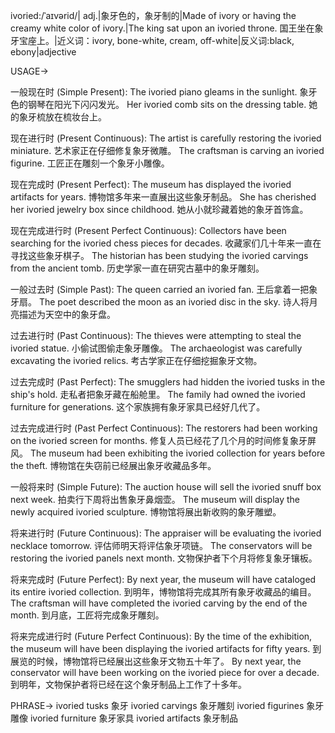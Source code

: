 ivoried:/ˈaɪvərid/| adj.|象牙色的，象牙制的|Made of ivory or having the creamy white color of ivory.|The king sat upon an ivoried throne. 国王坐在象牙宝座上。|近义词：ivory, bone-white, cream, off-white|反义词:black, ebony|adjective


USAGE->

一般现在时 (Simple Present):
The ivoried piano gleams in the sunlight. 象牙色的钢琴在阳光下闪闪发光。
Her ivoried comb sits on the dressing table.  她的象牙梳放在梳妆台上。


现在进行时 (Present Continuous):
The artist is carefully restoring the ivoried miniature. 艺术家正在仔细修复象牙微雕。
The craftsman is carving an ivoried figurine.  工匠正在雕刻一个象牙小雕像。


现在完成时 (Present Perfect):
The museum has displayed the ivoried artifacts for years.  博物馆多年来一直展出这些象牙制品。
She has cherished her ivoried jewelry box since childhood.  她从小就珍藏着她的象牙首饰盒。


现在完成进行时 (Present Perfect Continuous):
Collectors have been searching for the ivoried chess pieces for decades.  收藏家们几十年来一直在寻找这些象牙棋子。
The historian has been studying the ivoried carvings from the ancient tomb. 历史学家一直在研究古墓中的象牙雕刻。


一般过去时 (Simple Past):
The queen carried an ivoried fan. 王后拿着一把象牙扇。
The poet described the moon as an ivoried disc in the sky.  诗人将月亮描述为天空中的象牙盘。


过去进行时 (Past Continuous):
The thieves were attempting to steal the ivoried statue.  小偷试图偷走象牙雕像。
The archaeologist was carefully excavating the ivoried relics.  考古学家正在仔细挖掘象牙文物。


过去完成时 (Past Perfect):
The smugglers had hidden the ivoried tusks in the ship's hold.  走私者把象牙藏在船舱里。
The family had owned the ivoried furniture for generations.  这个家族拥有象牙家具已经好几代了。


过去完成进行时 (Past Perfect Continuous):
The restorers had been working on the ivoried screen for months.  修复人员已经花了几个月的时间修复象牙屏风。
The museum had been exhibiting the ivoried collection for years before the theft.  博物馆在失窃前已经展出象牙收藏品多年。


一般将来时 (Simple Future):
The auction house will sell the ivoried snuff box next week.  拍卖行下周将出售象牙鼻烟壶。
The museum will display the newly acquired ivoried sculpture.  博物馆将展出新收购的象牙雕塑。


将来进行时 (Future Continuous):
The appraiser will be evaluating the ivoried necklace tomorrow.  评估师明天将评估象牙项链。
The conservators will be restoring the ivoried panels next month.  文物保护者下个月将修复象牙镶板。


将来完成时 (Future Perfect):
By next year, the museum will have cataloged its entire ivoried collection.  到明年，博物馆将完成其所有象牙收藏品的编目。
The craftsman will have completed the ivoried carving by the end of the month. 到月底，工匠将完成象牙雕刻。


将来完成进行时 (Future Perfect Continuous):
By the time of the exhibition, the museum will have been displaying the ivoried artifacts for fifty years. 到展览的时候，博物馆将已经展出这些象牙文物五十年了。
By next year, the conservator will have been working on the ivoried piece for over a decade. 到明年，文物保护者将已经在这个象牙制品上工作了十多年。


PHRASE->
ivoried tusks 象牙
ivoried carvings 象牙雕刻
ivoried figurines 象牙雕像
ivoried furniture 象牙家具
ivoried artifacts 象牙制品
